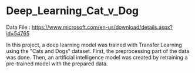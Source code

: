 # Deep_Learning_Cat_v_Dog

Data File : https://www.microsoft.com/en-us/download/details.aspx?id=54765

In this project, a deep learning model was trained with Transfer Learning using the "Cats and Dogs" dataset. First, the preprocessing part of the data was done. Then, an artificial intelligence model was created by retraining a pre-trained model with the prepared data.
